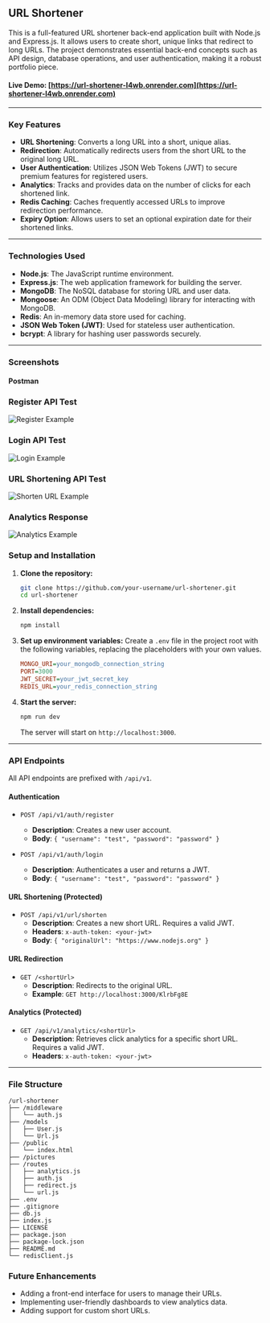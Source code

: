 ## URL Shortener

This is a full-featured URL shortener back-end application built with Node.js and Express.js. It allows users to create short, unique links that redirect to long URLs. The project demonstrates essential back-end concepts such as API design, database operations, and user authentication, making it a robust portfolio piece.

#### **Live Demo**: [https://url-shortener-l4wb.onrender.com](https://url-shortener-l4wb.onrender.com)
-----

### Key Features

  * **URL Shortening**: Converts a long URL into a short, unique alias.
  * **Redirection**: Automatically redirects users from the short URL to the original long URL.
  * **User Authentication**: Utilizes JSON Web Tokens (JWT) to secure premium features for registered users.
  * **Analytics**: Tracks and provides data on the number of clicks for each shortened link.
  * **Redis Caching**: Caches frequently accessed URLs to improve redirection performance.
  * **Expiry Option**: Allows users to set an optional expiration date for their shortened links.

-----

### Technologies Used

  * **Node.js**: The JavaScript runtime environment.
  * **Express.js**: The web application framework for building the server.
  * **MongoDB**: The NoSQL database for storing URL and user data.
  * **Mongoose**: An ODM (Object Data Modeling) library for interacting with MongoDB.
  * **Redis**: An in-memory data store used for caching.
  * **JSON Web Token (JWT)**: Used for stateless user authentication.
  * **bcrypt**: A library for hashing user passwords securely.

-----

### Screenshots
#### Postman
### Register API Test
![Register Example](./pictures/register_route.png)  

### Login API Test  
![Login Example](./pictures/login_route.png)  

### URL Shortening API Test  
![Shorten URL Example](./pictures/shorten_route.png)  

### Analytics Response  
![Analytics Example](./pictures/analytics_route.png)  

### Setup and Installation

1.  **Clone the repository:**

    ```bash
    git clone https://github.com/your-username/url-shortener.git
    cd url-shortener
    ```

2.  **Install dependencies:**

    ```bash
    npm install
    ```

3.  **Set up environment variables:**
    Create a `.env` file in the project root with the following variables, replacing the placeholders with your own values.

    ```ini
    MONGO_URI=your_mongodb_connection_string
    PORT=3000
    JWT_SECRET=your_jwt_secret_key
    REDIS_URL=your_redis_connection_string
    ```

4.  **Start the server:**

    ```bash
    npm run dev
    ```

    The server will start on `http://localhost:3000`.

-----

### API Endpoints

All API endpoints are prefixed with `/api/v1`.

#### **Authentication**

  * `POST /api/v1/auth/register`

      * **Description**: Creates a new user account.
      * **Body**: `{ "username": "test", "password": "password" }`

  * `POST /api/v1/auth/login`

      * **Description**: Authenticates a user and returns a JWT.
      * **Body**: `{ "username": "test", "password": "password" }`

#### **URL Shortening (Protected)**

  * `POST /api/v1/url/shorten`
      * **Description**: Creates a new short URL. Requires a valid JWT.
      * **Headers**: `x-auth-token: <your-jwt>`
      * **Body**: `{ "originalUrl": "https://www.nodejs.org" }`

#### **URL Redirection**

  * `GET /<shortUrl>`
      * **Description**: Redirects to the original URL.
      * **Example**: `GET http://localhost:3000/KlrbFg8E`

#### **Analytics (Protected)**

  * `GET /api/v1/analytics/<shortUrl>`
      * **Description**: Retrieves click analytics for a specific short URL. Requires a valid JWT.
      * **Headers**: `x-auth-token: <your-jwt>`

-----

### File Structure
```
/url-shortener
├── /middleware
│   └── auth.js
├── /models
│   ├── User.js
│   └── Url.js
├── /public
│   └── index.html
├── /pictures
├── /routes
│   ├── analytics.js
│   ├── auth.js
│   ├── redirect.js
│   └── url.js
├── .env
├── .gitignore
├── db.js
├── index.js
├── LICENSE
├── package.json
├── package-lock.json
├── README.md
└── redisClient.js
```


### Future Enhancements

  * Adding a front-end interface for users to manage their URLs.
  * Implementing user-friendly dashboards to view analytics data.
  * Adding support for custom short URLs. 

